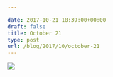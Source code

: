 ```yaml
---

date: 2017-10-21 18:39:00+00:00
draft: false
title: October 21
type: post
url: /blog/2017/10/october-21
---
```




  
![](/images/2017-10-21-201710october-21/IMG_2479.jpg)

  


